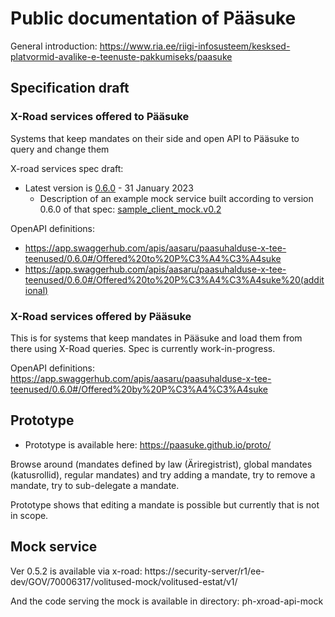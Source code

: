 # Public documentation of Pääsuke

General introduction: https://www.ria.ee/riigi-infosusteem/kesksed-platvormid-avalike-e-teenuste-pakkumiseks/paasuke

## Specification draft

### X-Road services offered to Pääsuke

Systems that keep mandates on their side and open API to Pääsuke to query and change them

X-road services spec draft:
* Latest version is [0.6.0](Pääsuke-xroad-services-spec-v0.6.0.pdf) - 31 January 2023
  * Description of an example mock service built according to version 0.6.0 of that spec: [sample_client_mock.v0.2](description-of-EMTA-mock-for-paasuke-v0.2.pdf)

OpenAPI definitions: 
* https://app.swaggerhub.com/apis/aasaru/paasuhalduse-x-tee-teenused/0.6.0#/Offered%20to%20P%C3%A4%C3%A4suke
* https://app.swaggerhub.com/apis/aasaru/paasuhalduse-x-tee-teenused/0.6.0#/Offered%20to%20P%C3%A4%C3%A4suke%20(additional)

### X-Road services offered by Pääsuke

This is for systems that keep mandates in Pääsuke and load them from there using X-Road queries.
Spec is currently work-in-progress.

OpenAPI definitions: https://app.swaggerhub.com/apis/aasaru/paasuhalduse-x-tee-teenused/0.6.0#/Offered%20by%20P%C3%A4%C3%A4suke

## Prototype

* Prototype is available here: https://paasuke.github.io/proto/

Browse around (mandates defined by law (Äriregistrist), global mandates (katusrollid), regular mandates)
and try adding a mandate, try to remove a mandate, try to sub-delegate a mandate.

Prototype shows that editing a mandate is possible but currently that is not in scope.

## Mock service

Ver 0.5.2 is available via x-road:
https://security-server/r1/ee-dev/GOV/70006317/volitused-mock/volitused-estat/v1/

And the code serving the mock is available in directory: ph-xroad-api-mock